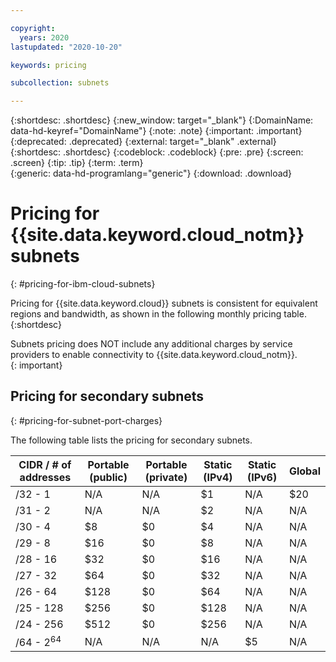 ```yaml
---

copyright:
  years: 2020
lastupdated: "2020-10-20"

keywords: pricing

subcollection: subnets

---
```


{:shortdesc: .shortdesc}
{:new_window: target="_blank"}
{:DomainName: data-hd-keyref="DomainName"}
{:note: .note}
{:important: .important}
{:deprecated: .deprecated}
{:external: target="_blank" .external}
{:shortdesc: .shortdesc}
{:codeblock: .codeblock}
{:pre: .pre}
{:screen: .screen}
{:tip: .tip}
{:term: .term}  
{:generic: data-hd-programlang="generic"}
{:download: .download}  

# Pricing for {{site.data.keyword.cloud_notm}} subnets
{: #pricing-for-ibm-cloud-subnets}

Pricing for {{site.data.keyword.cloud}} subnets is consistent for equivalent regions and bandwidth, as shown in the following monthly pricing table.
{:shortdesc}

Subnets pricing does NOT include any additional charges by service providers to enable connectivity to {{site.data.keyword.cloud_notm}}.  
{: important}


## Pricing for secondary subnets
{: #pricing-for-subnet-port-charges}

The following table lists the pricing for secondary subnets.

| CIDR / # of addresses          | Portable (public) | Portable (private) | Static (IPv4) | Static (IPv6) | Global |
|---------------------------------|---------------------|----------------------|-----------------|-----------------|--------|
| /32 - 1                | N/A                 | N/A                  | $1              | N/A             | $20    |
| /31 - 2               | N/A                 | N/A                  | $2              | N/A             | N/A    |
| /30 - 4               | $8                  | $0                   | $4              | N/A             | N/A    |
| /29 - 8               | $16                 | $0                   | $8              | N/A             | N/A    |
| /28 - 16              | $32                 | $0                   | $16             | N/A             | N/A    |
| /27 - 32              | $64                 | $0                   | $32             | N/A             | N/A    |
| /26 - 64              | $128                | $0                   | $64             | N/A             | N/A    |
| /25 - 128             | $256                | $0                   | $128            | N/A             | N/A    |
| /24 - 256             | $512                | $0                   | $256            | N/A             | N/A    |
| /64 - 2<sup>64</sup>  | N/A                 | N/A                  | N/A             | $5              | N/A    |
